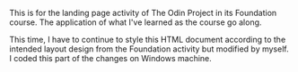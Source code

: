This is for the landing page activity of The Odin Project in its Foundation course.
The application of what I've learned as the course go along.

This time, I have to continue to style this HTML document according to the intended layout design from the Foundation activity but modified by myself. I coded this part of the changes on Windows machine.

